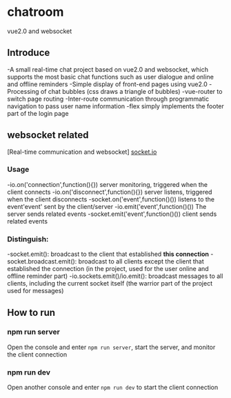 # chatroom

vue2.0 and websocket


## Introduce

  -A small real-time chat project based on vue2.0 and websocket, which supports the most basic chat functions such as user dialogue and online and offline reminders
  -Simple display of front-end pages using vue2.0
  -Processing of chat bubbles (css draws a triangle of bubbles)
  -vue-router to switch page routing
  -Inter-route communication through programmatic navigation to pass user name information
  -flex simply implements the footer part of the login page
## websocket related

[Real-time communication and websocket]
[socket.io](https://socket.io/)

### Usage

 -io.on('connection',function(){}) server monitoring, triggered when the client connects
 -io.on('disconnect',function(){}) server listens, triggered when the client disconnects
 -socket.on('event',function()()) listens to the event'event' sent by the client/server
 -io.emit('event',function()()) The server sends related events
 -socket.emit('event',function()()) client sends related events

### Distinguish:

 -socket.emit(): broadcast to the client that established 
 **this connection**
 -socket.broadcast.emit(): broadcast to all clients except the client that established the connection (in the project, used for the user online and offline reminder part)
 -io.sockets.emit()/io.emit(): broadcast messages to all clients, including the current socket itself (the warrior part of the project used for messages)

## How to run

### npm run server

Open the console and enter `npm run server`, start the server, and monitor the client connection

### npm run dev

Open another console and enter `npm run dev` to start the client connection